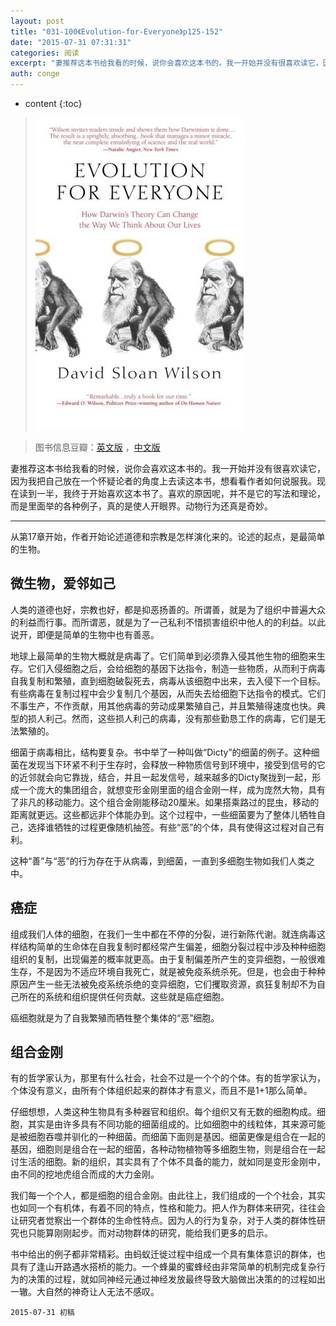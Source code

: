 ```yaml
---
layout: post
title: "031-100《Evolution-for-Everyone》p125-152"
date: "2015-07-31 07:31:31"
categories: 阅读
excerpt: "妻推荐这本书给我看的时候，说你会喜欢这本书的。我一开始并没有很喜欢读它，因为我把自己放在一个怀疑论者的角度上去读这本书，想看看作者如何说服我。现在读到一半，我终于开始喜欢这本书了。喜欢的原因呢，并不是它的写法和理论，而是里面举的各种例子，真的是使人开眼界。动物行为还真是奇妙..."
auth: conge
---
```

* content
{:toc}

>  ![Evolution for Everyone 封面](/assets/images/阅读/118382-82fb2ece17c628e9.jpg)

> 图书信息豆瓣：[英文版](http://book.douban.com/subject/2570988/) ，[中文版](http://book.douban.com/subject/10588813/)

妻推荐这本书给我看的时候，说你会喜欢这本书的。我一开始并没有很喜欢读它，因为我把自己放在一个怀疑论者的角度上去读这本书，想看看作者如何说服我。现在读到一半，我终于开始喜欢这本书了。喜欢的原因呢，并不是它的写法和理论，而是里面举的各种例子，真的是使人开眼界。动物行为还真是奇妙。

----

从第17章开始，作者开始论述道德和宗教是怎样演化来的。论述的起点，是最简单的生物。

## 微生物，爱邻如己

人类的道德也好，宗教也好，都是抑恶扬善的。所谓善，就是为了组织中普遍大众的利益而行事。而所谓恶，就是为了一己私利不惜损害组织中他人的的利益。以此说开，即便是简单的生物中也有善恶。

地球上最简单的生物大概就是病毒了。它们简单到必须靠入侵其他生物的细胞来生存。它们入侵细胞之后，会给细胞的基因下达指令，制造一些物质，从而利于病毒自我复制和繁殖，直到细胞破裂死去，病毒从该细胞中出来，去入侵下一个目标。有些病毒在复制过程中会少复制几个基因，从而失去给细胞下达指令的模式。它们不事生产，不作贡献，用其他病毒的劳动成果繁殖自己，并且繁殖得速度也快。典型的损人利己。然而，这些损人利己的病毒，没有那些勤恳工作的病毒，它们是无法繁殖的。

细菌于病毒相比，结构要复杂。书中举了一种叫做“Dicty”的细菌的例子。这种细菌在发现当下环紧不利于生存时，会释放一种物质信号到环境中，接受到信号的它的近邻就会向它靠拢，结合，并且一起发信号，越来越多的Dicty聚拢到一起，形成一个庞大的集团组合，就想变形金刚里面的组合金刚一样，成为庞然大物，具有了非凡的移动能力。这个组合金刚能移动20厘米。如果搭乘路过的昆虫，移动的距离就更远。这些都远非个体能办到。这个过程中，一些细菌要为了整体儿牺牲自己，选择谁牺牲的过程更像随机抽签。有些“恶”的个体，具有使得这过程对自己有利。

这种“善”与“恶”的行为存在于从病毒，到细菌，一直到多细胞生物如我们人类之中。

## 癌症

组成我们人体的细胞，在我们一生中都在不停的分裂，进行新陈代谢。就连病毒这样结构简单的生命体在自我复制时都经常产生偏差，细胞分裂过程中涉及种种细胞组织的复制，出现偏差的概率就更高。由于复制偏差所产生的变异细胞，一般很难生存，不是因为不适应环境自我死亡，就是被免疫系统杀死。但是，也会由于种种原因产生一些无法被免疫系统杀绝的变异细胞，它们攫取资源，疯狂复制却不为自己所在的系统和组织提供任何贡献。这些就是癌症细胞。

癌细胞就是为了自我繁殖而牺牲整个集体的“恶”细胞。

## 组合金刚

有的哲学家认为，那里有什么社会，社会不过是一个个的个体。有的哲学家认为，个体没有意义，由所有个体组织起来的群体才有意义，而且不是1+1那么简单。

仔细想想，人类这种生物具有多种器官和组织。每个组织又有无数的细胞构成。细胞，其实是由许多具有不同功能的细菌组成的。比如细胞中的线粒体，其来源可能是被细胞吞噬并驯化的一种细菌。而细菌下面则是基因。细菌更像是组合在一起的基因，细胞则是组合在一起的细菌，各种动物植物等多细胞生物，则是组合在一起讨生活的细胞。新的组织，其实具有了个体不具备的能力，就如同是变形金刚中，由不同的挖地虎组合而成的大力金刚。

我们每一个个人，都是细胞的组合金刚。由此往上，我们组成的一个个社会，其实也如同一个有机体，有着不同的特点，性格和能力。把人作为群体来研究，往往会让研究者觉察出一个群体的生命性特点。因为人的行为复杂，对于人类的群体性研究也只能算刚刚起步。而对动物群体的研究，能给我们更多的启示。

书中给出的例子都非常精彩。由蚂蚁迁徙过程中组成一个具有集体意识的群体，也具有了逢山开路遇水搭桥的能力。一个蜂巢的蜜蜂经由非常简单的机制完成复杂行为的决策的过程，就如同神经元通过神经发放最终导致大脑做出决策的的过程如出一辙。大自然的神奇让人无法不感叹。


```
2015-07-31 初稿
```
